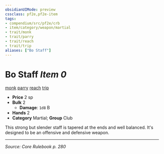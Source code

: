 ```yaml
---
obsidianUIMode: preview
cssclass: pf2e,pf2e-item
tags:
- compendium/src/pf2e/crb
- item/category/weapon/martial
- trait/monk
- trait/parry
- trait/reach
- trait/trip
aliases: ["Bo Staff"]
---
```

# Bo Staff *Item 0*  
[monk](Reference/Rules/Traits/monk.md "Monk Class Trait")  [parry](parry.md "Parry Weapon Trait")  [reach](reach.md "Reach Weapon Trait")  [trip](Reference/Rules/Traits/trip.md "Trip Weapon Trait")  

- **Price** 2 sp
- **Bulk** 2
  - **Damage**: `1d8` B
- **Hands** 2
- **Category** Martial; **Group** Club 

This strong but slender staff is tapered at the ends and well balanced. It's designed to be an offensive and defensive weapon.


---
*Source: Core Rulebook p. 280*